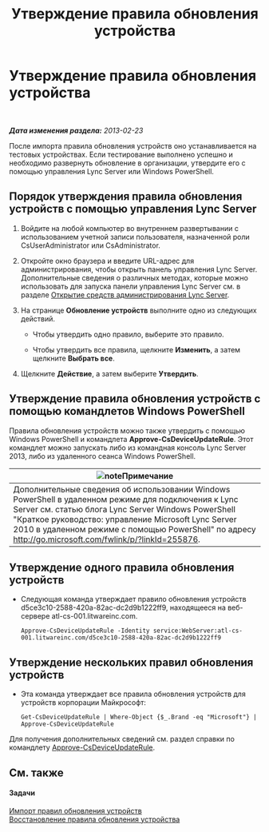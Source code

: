﻿---
title: Утверждение правила обновления устройства
TOCTitle: Утверждение правила обновления устройства
ms:assetid: 9dbb1c9a-be0f-4e13-9234-05501ab43ac5
ms:mtpsurl: https://technet.microsoft.com/ru-ru/library/JJ994053(v=OCS.15)
ms:contentKeyID: 52058282
ms.date: 05/19/2016
mtps_version: v=OCS.15
ms.translationtype: HT
---

# Утверждение правила обновления устройства

 

_**Дата изменения раздела:** 2013-02-23_

После импорта правила обновления устройств оно устанавливается на тестовых устройствах. Если тестирование выполнено успешно и необходимо развернуть обновление в организации, утвердите его с помощью управления Lync Server или Windows PowerShell.

## Порядок утверждения правила обновления устройств с помощью управления Lync Server

1.  Войдите на любой компьютер во внутреннем развертывании с использованием учетной записи пользователя, назначенной роли CsUserAdministrator или CsAdministrator.

2.  Откройте окно браузера и введите URL-адрес для администрирования, чтобы открыть панель управления Lync Server. Дополнительные сведения о различных методах, которые можно использовать для запуска панели управления Lync Server см. в разделе [Открытие средств администрирования Lync Server](lync-server-2013-open-lync-server-administrative-tools.md).

3.  На странице **Обновление устройств** выполните одно из следующих действий.
    
      - Чтобы утвердить одно правило, выберите это правило.
    
      - Чтобы утвердить все правила, щелкните **Изменить**, а затем щелкните **Выбрать все**.

4.  Щелкните **Действие**, а затем выберите **Утвердить**.

## Утверждение правила обновления устройств с помощью командлетов Windows PowerShell

Правила обновления устройств можно также утвердить с помощью Windows PowerShell и командлета **Approve-CsDeviceUpdateRule**. Этот командлет можно запускать либо из командная консоль Lync Server 2013, либо из удаленного сеанса Windows PowerShell.

<table>
<thead>
<tr class="header">
<th><img src="images/Gg398412.note(OCS.15).gif" title="note" alt="note" />Примечание</th>
</tr>
</thead>
<tbody>
<tr class="odd">
<td>Дополнительные сведения об использовании Windows PowerShell в удаленном режиме для подключения к Lync Server см. статью блога Lync Server Windows PowerShell &quot;Краткое руководство: управление Microsoft Lync Server 2010 в удаленном режиме с помощью PowerShell&quot; по адресу <a href="http://go.microsoft.com/fwlink/p/?linkid=255876">http://go.microsoft.com/fwlink/p/?linkId=255876</a>.</td>
</tr>
</tbody>
</table>


## Утверждение одного правила обновления устройств

  - Следующая команда утверждает правило обновления устройств d5ce3c10-2588-420a-82ac-dc2d9b1222ff9, находящееся на веб-сервере atl-cs-001.litwareinc.com.
    
        Approve-CsDeviceUpdateRule -Identity service:WebServer:atl-cs-001.litwareinc.com/d5ce3c10-2588-420a-82ac-dc2d9b1222ff9

## Утверждение нескольких правил обновления устройств

  - Эта команда утверждает все правила обновления устройств для устройств корпорации Майкрософт:
    
        Get-CsDeviceUpdateRule | Where-Object {$_.Brand -eq "Microsoft"} | Approve-CsDeviceUpdateRule

Для получения дополнительных сведений см. раздел справки по командлету [Approve-CsDeviceUpdateRule](https://docs.microsoft.com/en-us/powershell/module/skype/Approve-CsDeviceUpdateRule).

## См. также

#### Задачи

[Импорт правил обновления устройств](lync-server-2013-import-device-update-rules.md)  
[Восстановление правила обновления устройства](lync-server-2013-restore-a-device-update-rule.md)

